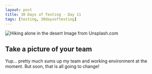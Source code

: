 ```yaml
---
layout: post
title: 30 Days of Testing - Day 11
tags: [testing, 30daysoftesting]
---
```


![Hiking alone in the desert](/blog/assets/finding-dan-dan-grinwis-O35rT6OytRo-unsplash.jpg)
Image from Unsplash.com

## Take a picture of your team

Yup... pretty much sums up my team and working environment at the moment.  But soon, that is all going to change!